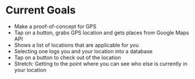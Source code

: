 # Current Goals

- Make a proof-of-concept for GPS
- Tap on a button, grabs GPS location and gets places from
  Google Maps API
- Shows a list of locations that are applicable for you
- Selecting one logs you and your location into a database
- Tap on a button to check out of the location
- Stretch: Getting to the point where you can see who else is
  currently in your location
